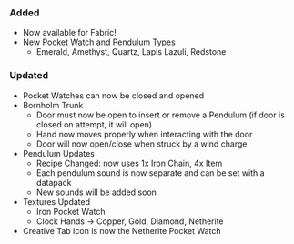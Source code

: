 ### Added
- Now available for Fabric!
- New Pocket Watch and Pendulum Types
  - Emerald, Amethyst, Quartz, Lapis Lazuli, Redstone

### Updated
- Pocket Watches can now be closed and opened
- Bornholm Trunk
  - Door must now be open to insert or remove a Pendulum (if door is closed on attempt, it will open)
  - Hand now moves properly when interacting with the door
  - Door will now open/close when struck by a wind charge
- Pendulum Updates
  - Recipe Changed: now uses 1x Iron Chain, 4x Item
  - Each pendulum sound is now separate and can be set with a datapack
  - New sounds will be added soon
- Textures Updated
  - Iron Pocket Watch
  - Clock Hands -> Copper, Gold, Diamond, Netherite
- Creative Tab Icon is now the Netherite Pocket Watch